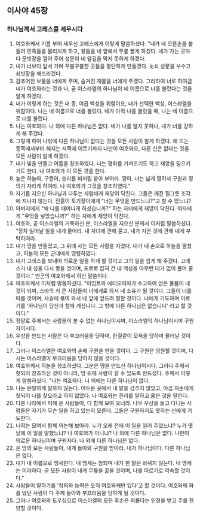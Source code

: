 ## 이사야 45장

### 하나님께서 고레스를 세우시다
1. 여호와께서 기름 부어 세우신 고레스에게 이렇게 말씀하셨다. "내가 네 오른손을 붙들어 민족들을 물리치게 하고, 왕들을 네 앞에서 무릎 꿇게 하겠다. 네가 가는 곳마다 문빗장을 열어 주어 성문이 네 앞길을 막지 못하게 하겠다.
2. 내가 너보다 앞서 가며 꾸불꾸불한 곳들을 평탄하게 만들겠다. 놋쇠 성문을 부수고 쇠빗장을 깨뜨리겠다.
3. 감추어진 보물을 너에게 주며, 숨겨진 재물을 너에게 주겠다. 그리하여 너로 하여금 내가 여호와라는 것과 나, 곧 이스라엘의 하나님이 네 이름으로 너를 불렀다는 것을 알게 하겠다.
4. 내가 이렇게 하는 것은 내 종, 야곱 백성을 위함이요, 내가 선택한 백성, 이스라엘을 위함이다. 나는 네 이름으로 너를 불렀다. 네가 아직 나를 몰랐을 때, 나는 네 이름으로 너를 불렀다.
5. 나는 여호와다. 나 외에 다른 하나님은 없다. 네가 나를 알지 못하나, 내가 너를 강하게 해 주겠다.
6. 그렇게 하여 나밖에 다른 하나님이 없다는 것을 모든 사람이 알게 하겠다. 해 뜨는 동쪽에서부터 해지는 서쪽에 이르기까지 나만이 여호와요, 다른 신은 없다는 것을 모든 사람이 알게 하겠다.
7. 내가 빛을 만들고 어둠을 창조하였다. 나는 평화를 가져오기도 하고 재앙을 일으키기도 한다. 나 여호와가 이 모든 것을 한다.
8. 높은 하늘아, 구름아, 승리를 비처럼 쏟아 부어라. 땅아, 너는 넓게 열려서 구원과 정의가 자라게 하여라. 나 여호와가 그것을 창조하였다."
9. 자기를 지으신 하나님과 다투는 사람에게 재앙이 닥친다. 그들은 깨진 질그릇 조각에 지나지 않는다. 진흙이 토기장이에게 "너는 무엇을 만드느냐?"고 할 수 있느냐?
10. 아버지에게 "왜 나를 태어나게 하셨습니까?" 하는 자녀에게 재앙이 닥친다. 여자에게 "무엇을 낳았습니까?" 하는 자에게 재앙이 닥친다.
11. 여호와, 곧 이스라엘의 거룩하신 분, 이스라엘을 지으신 분께서 이처럼 말씀하셨다. "장차 일어날 일을 내게 물어라. 내 자녀에 관해 묻고, 내가 지은 것에 관해 내게 부탁하여라.
12. 내가 땅을 만들었고, 그 위에 사는 모든 사람을 지었다. 내가 내 손으로 하늘을 펼쳤고, 하늘의 모든 군대에게 명령하였다.
13. 내가 고레스를 보내어 의로운 일을 하게 할 것이고 그의 일을 쉽게 해 주겠다. 고레스가 내 성을 다시 쌓을 것이며, 포로로 잡혀 간 내 백성을 아무런 대가 없이 풀어 줄 것이다." 만군의 여호와께서 하신 말씀이다.
14. 여호와께서 이처럼 말씀하셨다. "이집트와 에티오피아가 수고하여 얻은 물품이 네 것이 되며, 스바의 키 큰 사람들이 너에게로 와서 네 소유가 될 것이다. 그들이 너를 따를 것이며, 사슬에 묶여 와서 네 앞에 엎드려 절할 것이다. 너에게 기도하며 이르기를 '하나님이 당신과 함께 계십니다. 그 밖에 다른 하나님은 없습니다' 라고 할 것이다."
15. 정말로 주께서는 사람들이 볼 수 없는 하나님이시며, 이스라엘의 하나님이시며 구원자이시다.
16. 우상을 만드는 사람은 다 부끄러움을 당하며, 한결같이 모욕을 당하며 물러날 것이다.
17. 그러나 이스라엘은 여호와의 손에 구원을 받을 것이다. 그 구원은 영원할 것이며, 다시는 이스라엘이 부끄러움을 당하지 않을 것이다.
18. 여호와께서 하늘을 창조하셨다. 그분은 땅을 만드신 하나님이시다. 그러나 주께서 헛되이 창조하신 것이 아니라, 땅 위에 사람이 살 수 있도록 만드셨다. 주께서 이렇게 말씀하셨다. "나는 여호와다. 나 외에는 다른 하나님이 없다.
19. 나는 은밀하게 말하지 않는다. 어두운 곳에서 내 말을 감추지 않았고, 야곱 자손에게 헛되이 나를 찾으라고 하지 않았다. 나 여호와는 진리를 말하고 옳은 것을 말한다.
20. 다른 나라에서 피해 온 사람들아, 다 함께 모여 오너라. 나무 우상을 들고 다니는 사람들은 자기가 무슨 일을 하고 있는지 모른다. 그들은 구원하지도 못하는 신에게 기도한다.
21. 너희는 모여서 함께 의논해 보아라. 누가 오래 전에 이 일을 일러 주었느냐? 누가 옛날에 이 일을 말했느냐? 나 여호와가 아니냐? 나 외에 다른 하나님은 없다. 나만이 의로운 하나님이며 구원자다. 나 외에 다른 하나님은 없다.
22. 온 땅의 모든 사람들아, 내게 돌아와 구원을 받아라. 내가 하나님이다. 다른 하나님은 없다.
23. 내가 내 이름으로 맹세한다. 내 맹세는 참되며 내가 한 말은 바뀌지 않는다. 내 맹세는 이러하다. 곧 모든 사람이 내게 무릎을 꿇을 것이며, 나를 따르기로 약속할 것이다."
24. 사람들이 말하기를 '정의와 능력은 오직 여호와께만 있다'고 할 것이다. 여호와께 화를 냈던 사람이 다 주께 돌아와 부끄러움을 당하게 될 것이다.
25. 그러나 여호와의 도우심으로 이스라엘의 모든 후손은 의롭다는 인정을 받고 주를 찬양할 것이다.